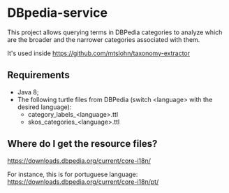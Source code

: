 # DBpedia-service

This project allows querying terms in DBPedia categories to analyze which are the broader and the narrower categories
associated with them.

It's used inside https://github.com/mtslohn/taxonomy-extractor

## Requirements

* Java 8;
* The following turtle files from DBPedia (switch \<language> with the desired language):
    * category_labels_\<language>.ttl
    * skos_categories_\<language>.ttl

## Where do I get the resource files?

https://downloads.dbpedia.org/current/core-i18n/

For instance, this is for portuguese language:
https://downloads.dbpedia.org/current/core-i18n/pt/